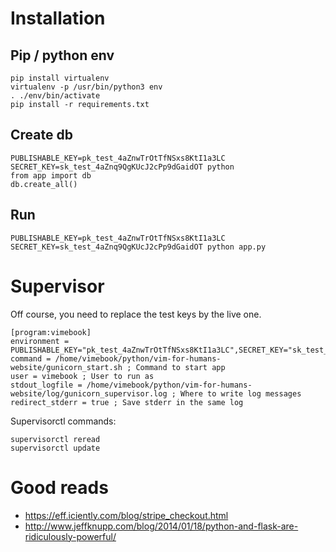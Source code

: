 # Installation

## Pip / python env

    pip install virtualenv
    virtualenv -p /usr/bin/python3 env
    . ./env/bin/activate
    pip install -r requirements.txt

## Create db

    PUBLISHABLE_KEY=pk_test_4aZnwTrOtTfNSxs8KtI1a3LC SECRET_KEY=sk_test_4aZnq9QgKUcJ2cPp9dGaidOT python
    from app import db
    db.create_all()

## Run

    PUBLISHABLE_KEY=pk_test_4aZnwTrOtTfNSxs8KtI1a3LC SECRET_KEY=sk_test_4aZnq9QgKUcJ2cPp9dGaidOT python app.py

# Supervisor

Off course, you need to replace the test keys by the live one.

    [program:vimebook]
    environment = PUBLISHABLE_KEY="pk_test_4aZnwTrOtTfNSxs8KtI1a3LC",SECRET_KEY="sk_test_4aZnq9QgKUcJ2cPp9dGaidOT"
    command = /home/vimebook/python/vim-for-humans-website/gunicorn_start.sh ; Command to start app
    user = vimebook ; User to run as
    stdout_logfile = /home/vimebook/python/vim-for-humans-website/log/gunicorn_supervisor.log ; Where to write log messages
    redirect_stderr = true ; Save stderr in the same log



Supervisorctl commands:

    supervisorctl reread
    supervisorctl update


# Good reads

- https://eff.iciently.com/blog/stripe_checkout.html
- http://www.jeffknupp.com/blog/2014/01/18/python-and-flask-are-ridiculously-powerful/
